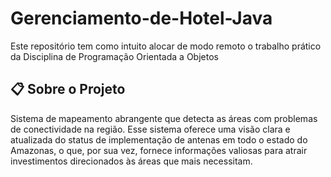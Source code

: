 # Gerenciamento-de-Hotel-Java
Este repositório tem como intuito alocar de modo remoto o trabalho prático da Disciplina de Programação Orientada a Objetos

## :clipboard: Sobre o Projeto

Sistema de mapeamento abrangente que detecta as áreas com problemas de conectividade na região. Esse sistema oferece uma visão clara e atualizada do status de implementação de antenas em todo o estado do Amazonas, o que, por sua vez, fornece informações valiosas para atrair investimentos direcionados às áreas que mais necessitam.

